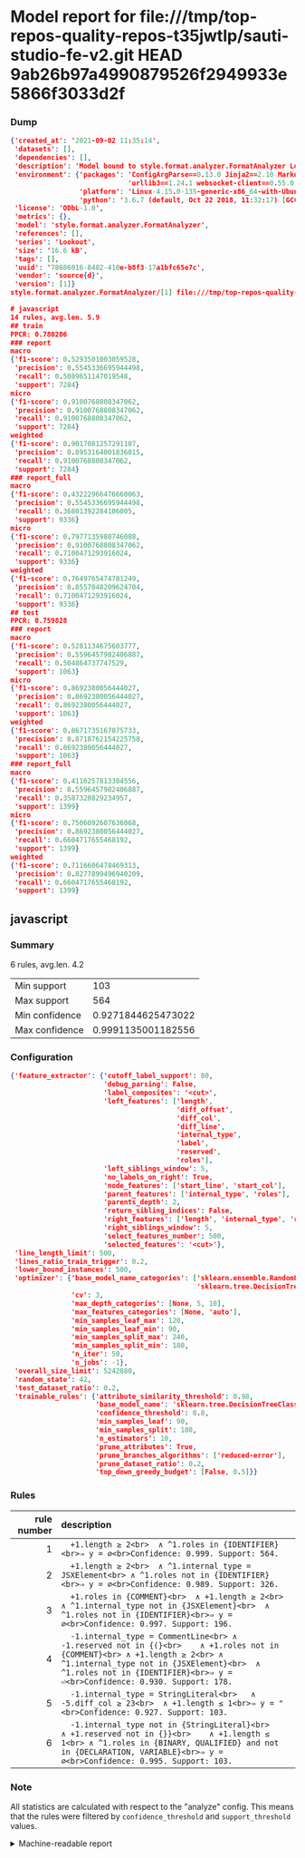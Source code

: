 # Model report for file:///tmp/top-repos-quality-repos-t35jwtlp/sauti-studio-fe-v2.git HEAD 9ab26b97a4990879526f2949933e5866f3033d2f

### Dump

```json
{'created_at': '2021-09-02 11:35:14',
 'datasets': [],
 'dependencies': [],
 'description': 'Model bound to style.format.analyzer.FormatAnalyzer Lookout analyzer.',
 'environment': {'packages': 'ConfigArgParse==0.13.0 Jinja2==2.10 MarkupSafe==1.1.1 PyStemmer==1.3.0 PyYAML==5.1 Pympler==0.5 SQLAlchemy==1.2.10 SQLAlchemy-Utils==0.33.3 asdf==2.3.2 bblfsh==2.12.7 boto==2.49.0 boto3==1.9.130 botocore==1.12.130 cachetools==2.0.1 certifi==2019.3.9 chardet==3.0.4 clint==0.5.1 docker==3.7.0 docker-pycreds==0.4.0 dulwich==0.19.11 grpcio==1.19.0 grpcio-tools==1.19.0 humanfriendly==4.16.1 humanize==0.5.1 idna==2.8 jmespath==0.9.4 jsonschema==2.6.0 lookout-sdk==0.4.1 lookout-sdk-ml==0.19.0 lookout-style==0.2.0 lz4==2.1.6 modelforge==0.12.1 numpy==1.16.2 packaging==19.0 pandas==0.22.0 pip==19.0.3 protobuf==3.7.0 psycopg2-binary==2.7.5 pygtrie==2.3 pyparsing==2.3.1 python-dateutil==2.8.0 python-igraph==0.7.1.post6 pytz==2019.1 requests==2.21.0 requirements-parser==0.2.0 scikit-learn==0.20.1 scikit-optimize==0.5.2 scipy==1.2.1 semantic-version==2.6.0 setuptools==40.8.0 six==1.12.0 smart-open==1.8.1 sourced-ml==0.8.2 spdx==2.5.0 stringcase==1.2.0 tabulate==0.8.2 tqdm==4.31.1 '
                             'urllib3==1.24.1 websocket-client==0.55.0 xxhash==1.3.0',
                 'platform': 'Linux-4.15.0-135-generic-x86_64-with-Ubuntu-18.04-bionic',
                 'python': '3.6.7 (default, Oct 22 2018, 11:32:17) [GCC 8.2.0]'},
 'license': 'ODbL-1.0',
 'metrics': {},
 'model': 'style.format.analyzer.FormatAnalyzer',
 'references': [],
 'series': 'Lookout',
 'size': '16.6 kB',
 'tags': [],
 'uuid': '78686016-8482-410e-b8f3-17a1bfc65e7c',
 'vendor': 'source{d}',
 'version': [1]}
style.format.analyzer.FormatAnalyzer/[1] file:///tmp/top-repos-quality-repos-t35jwtlp/sauti-studio-fe-v2.git 9ab26b97a4990879526f2949933e5866f3033d2f

# javascript
14 rules, avg.len. 5.9
## train
PPCR: 0.780206
### report
macro
{'f1-score': 0.5293501003059528,
 'precision': 0.5545336695944498,
 'recall': 0.5089651147019548,
 'support': 7284}
micro
{'f1-score': 0.9100768808347062,
 'precision': 0.9100768808347062,
 'recall': 0.9100768808347062,
 'support': 7284}
weighted
{'f1-score': 0.9017081257291107,
 'precision': 0.8953164001836015,
 'recall': 0.9100768808347062,
 'support': 7284}
### report_full
macro
{'f1-score': 0.43222966476660063,
 'precision': 0.5545336695944498,
 'recall': 0.36801392284106005,
 'support': 9336}
micro
{'f1-score': 0.7977135980746088,
 'precision': 0.9100768808347062,
 'recall': 0.7100471293916024,
 'support': 9336}
weighted
{'f1-score': 0.7649765474781249,
 'precision': 0.8557048209624704,
 'recall': 0.7100471293916024,
 'support': 9336}
## test
PPCR: 0.759828
### report
macro
{'f1-score': 0.5281134675603777,
 'precision': 0.5596457982406887,
 'recall': 0.504864737747529,
 'support': 1063}
micro
{'f1-score': 0.8692380056444027,
 'precision': 0.8692380056444027,
 'recall': 0.8692380056444027,
 'support': 1063}
weighted
{'f1-score': 0.8671735167075733,
 'precision': 0.8718762154225758,
 'recall': 0.8692380056444027,
 'support': 1063}
### report_full
macro
{'f1-score': 0.4116257813384556,
 'precision': 0.5596457982406887,
 'recall': 0.3587328829234957,
 'support': 1399}
micro
{'f1-score': 0.7506092607636068,
 'precision': 0.8692380056444027,
 'recall': 0.6604717655468192,
 'support': 1399}
weighted
{'f1-score': 0.7116606478469313,
 'precision': 0.8277899496940209,
 'recall': 0.6604717655468192,
 'support': 1399}
```

## javascript
### Summary
6 rules, avg.len. 4.2

| | |
|-|-|
|Min support|103|
|Max support|564|
|Min confidence|0.9271844625473022|
|Max confidence|0.9991135001182556|

### Configuration

```json
{'feature_extractor': {'cutoff_label_support': 80,
                       'debug_parsing': False,
                       'label_composites': '<cut>',
                       'left_features': ['length',
                                         'diff_offset',
                                         'diff_col',
                                         'diff_line',
                                         'internal_type',
                                         'label',
                                         'reserved',
                                         'roles'],
                       'left_siblings_window': 5,
                       'no_labels_on_right': True,
                       'node_features': ['start_line', 'start_col'],
                       'parent_features': ['internal_type', 'roles'],
                       'parents_depth': 2,
                       'return_sibling_indices': False,
                       'right_features': ['length', 'internal_type', 'reserved', 'roles'],
                       'right_siblings_window': 5,
                       'select_features_number': 500,
                       'selected_features': '<cut>'},
 'line_length_limit': 500,
 'lines_ratio_train_trigger': 0.2,
 'lower_bound_instances': 500,
 'optimizer': {'base_model_name_categories': ['sklearn.ensemble.RandomForestClassifier',
                                              'sklearn.tree.DecisionTreeClassifier'],
               'cv': 3,
               'max_depth_categories': [None, 5, 10],
               'max_features_categories': [None, 'auto'],
               'min_samples_leaf_max': 120,
               'min_samples_leaf_min': 90,
               'min_samples_split_max': 240,
               'min_samples_split_min': 180,
               'n_iter': 50,
               'n_jobs': -1},
 'overall_size_limit': 5242880,
 'random_state': 42,
 'test_dataset_ratio': 0.2,
 'trainable_rules': {'attribute_similarity_threshold': 0.98,
                     'base_model_name': 'sklearn.tree.DecisionTreeClassifier',
                     'confidence_threshold': 0.8,
                     'min_samples_leaf': 90,
                     'min_samples_split': 180,
                     'n_estimators': 10,
                     'prune_attributes': True,
                     'prune_branches_algorithms': ['reduced-error'],
                     'prune_dataset_ratio': 0.2,
                     'top_down_greedy_budget': [False, 0.5]}}
```

### Rules

| rule number | description |
|----:|:-----|
| 1 | `  +1.length ≥ 2<br>	∧ ^1.roles in {IDENTIFIER}<br>⇒ y = ∅<br>Confidence: 0.999. Support: 564.` |
| 2 | `  +1.length ≥ 2<br>	∧ ^1.internal_type = JSXElement<br>	∧ ^1.roles not in {IDENTIFIER}<br>⇒ y = ∅<br>Confidence: 0.989. Support: 326.` |
| 3 | `  +1.roles in {COMMENT}<br>	∧ +1.length ≥ 2<br>	∧ ^1.internal_type not in {JSXElement}<br>	∧ ^1.roles not in {IDENTIFIER}<br>⇒ y = ∅<br>Confidence: 0.997. Support: 196.` |
| 4 | `  -1.internal_type = CommentLine<br>	∧ -1.reserved not in {(}<br>	∧ +1.roles not in {COMMENT}<br>	∧ +1.length ≥ 2<br>	∧ ^1.internal_type not in {JSXElement}<br>	∧ ^1.roles not in {IDENTIFIER}<br>⇒ y = ⏎<br>Confidence: 0.930. Support: 178.` |
| 5 | `  -1.internal_type = StringLiteral<br>	∧ -5.diff_col ≥ 23<br>	∧ +1.length ≤ 1<br>⇒ y = "<br>Confidence: 0.927. Support: 103.` |
| 6 | `  -1.internal_type not in {StringLiteral}<br>	∧ +1.reserved not in {}}<br>	∧ +1.length ≤ 1<br>	∧ ^1.roles in {BINARY, QUALIFIED} and not in {DECLARATION, VARIABLE}<br>⇒ y = ∅<br>Confidence: 0.995. Support: 103.` |

### Note
All statistics are calculated with respect to the "analyze" config. This means that the rules were filtered by
`confidence_threshold` and `support_threshold` values.

<details>
    <summary>Machine-readable report</summary>
```json
{"javascript": {"avg_rule_len": 4.166666666666667, "max_conf": 0.9991135001182556, "max_support": 564, "min_conf": 0.9271844625473022, "min_support": 103, "num_rules": 6}}
```
</details>
